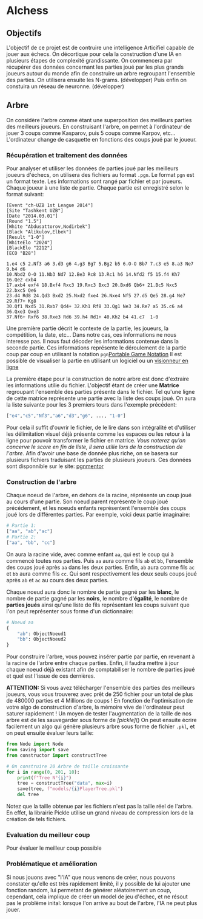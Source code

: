 # AIchess

## Objectifs
L'objectif de ce projet est de contruire une intelligence Articifiel capable de jouer aux échecs. On décortique pour cela la construction d'une IA en plusieurs étapes de complexité grandissante. 
On commencera par récupérer des données concernant les parties joué par les plus grands joueurs autour du monde afin de construire un arbre regroupant l'ensemble des parties.
On utilisera ensuite les N-grams. (développer)
Puis enfin on constuira un réseau de neuronne. (développer)

## Arbre
On considère l'arbre comme étant une superposition des meilleurs parties des meilleurs joueurs.
En construisant l'arbre, on permet à l'ordinateur de jouer 3 coups comme Kasparov, puis 5 coups comme Karpov, etc...
L'ordinateur change de casquette en fonctions des coups joué par le joueur.

### Récupération et traitement des données
Pour analyser et utiliser les données de parties joué par les meilleurs joueurs d'échecs, on utilisera des fichiers au format `.pgn`. Le format `pgn` est un format texte. 
Les informations sont rangé par fichier et par joueurs. Chaque joueur à une liste de partie. Chaque partie est enregistré selon le format suivant:
```pgn
[Event "ch-UZB 1st League 2014"]
[Site "Tashkent UZB"]
[Date "2014.03.01"]
[Round "1.5"]
[White "Abdusattorov,Nodirbek"]
[Black "Alikulov,Elbek"]
[Result "1-0"]
[WhiteElo "2024"]
[BlackElo "2212"]
[ECO "B28"]

1.e4 c5 2.Nf3 a6 3.d3 g6 4.g3 Bg7 5.Bg2 b5 6.O-O Bb7 7.c3 e5 8.a3 Ne7 9.b4 d6
10.Nbd2 O-O 11.Nb3 Nd7 12.Be3 Rc8 13.Rc1 h6 14.Nfd2 f5 15.f4 Kh7 16.Qe2 cxb4
17.axb4 exf4 18.Bxf4 Rxc3 19.Rxc3 Bxc3 20.Bxd6 Qb6+ 21.Bc5 Nxc5 22.bxc5 Qe6
23.d4 Rd8 24.Qd3 Bxd2 25.Nxd2 fxe4 26.Nxe4 Nf5 27.d5 Qe5 28.g4 Ne7 29.Rf7+ Kg8
30.Qf1 Nxd5 31.Rxb7 Qd4+ 32.Kh1 Rf8 33.Qg1 Ne3 34.Re7 a5 35.c6 a4 36.Qxe3 Qxe3
37.Nf6+ Rxf6 38.Rxe3 Rd6 39.h4 Rd1+ 40.Kh2 b4 41.c7  1-0
```

Une première partie décrit le contexte de la partie, les joueurs, la compétition, la date, etc... Dans notre cas, ces informations ne nous interesse pas. Il nous faut décoder les informations contenue dans la seconde partie.
Ces informations représente le déroulement de la partie coup par coup en utilisant la notation `pgn`[Portable Game Notation](https://fr.wikipedia.org/wiki/Portable_Game_Notation) 
Il est possible de visualiser la partie en utilisant un logiciel ou un [visionneur en ligne](https://fr.chesstempo.com/pgn-viewer/)

La première étape pour la construction de notre arbre est donc d'extraire les informations utilie du fichier. L'objectif étant de créer une **Matrice** regroupant l'ensemble des parties présente dans le fichier. Tel qu'une ligne de cette matrice représente une partie avec la liste des coups joué. On aura la liste suivante pour les 3 premiers tours dans l'exemple précédent:
```py
["e4","c5","Nf3","a6","d3","g6", ..., "1-0"]
```
Pour cela il suffit d'ouvrir le fichier, de le lire dans son intégralité et d'utiliser les délimitation visuel déjà présente comme les espaces ou les retour à la ligne pour pouvoir transformer le fichier en matrice.
*Vous noterez qu'on concerve le score en fin de liste, il sera utilie lors de la construction de l'arbre.*
Afin d'avoir une base de donnée plus riche, on se basera sur plusieurs fichiers traduisant les parties de plusieurs joueurs. Ces données sont disponnible sur le site: [pgnmentor](https://www.pgnmentor.com/files.html#classking)

### Construction de l'arbre
Chaque noeud de l'arbre, en dehors de la racine, réprésente un coup joué au cours d'une partie. Son noeud parent représente le coup joué précédement, et les noeuds enfants représentent l'ensemble des coups joué lors de différentes parties.
Par exemple, voici deux partie imaginaire:
```py
# Partie 1:
["aa", "ab","ac"]
# Partie 2:
["aa", "bb", "cc"]
```
On aura la racine vide, avec comme enfant `aa`, qui est le coup qui à commencé toutes nos parties.
Puis `aa` aura comme fils `ab` et `bb`, l'ensemble des coups joué après `aa` dans les deux parties.
Enfin, `ab` aura comme fils `ac` et `bb` aura comme fils `cc`. Qui sont respectivement les deux seuls coups joué après `ab` et `ac` au cours des deux parties.

Chaque noeud aura donc le nombre de partie gagné par les **blanc**, le nombre de partie gagné par les **noirs**, le nombre d'**égalité**, le nombre de **parties joués**
ainsi qu'une liste de fils représentant les coups suivant que l'on peut représenter sous forme d'un dictionnaire:
```py
# Noeud aa
{
    "ab": ObjectNoeud1
    "bb": ObjectNoeud2
}
```
Pour construire l'arbre, vous pouvez insérer partie par partie, en revenant à la racine de l'arbre entre chaque parties. Enfin, il faudra mettre à jour chaque noeud déjà existant afin de comptabiliser le nombre de parties joué et quel est l'issue de ces dernières.

**ATTENTION:** Si vous avez télécharger l'ensemble des parties des meilleurs joueurs, vous vous trouverez avec prêt de 250 fichier pour un total de plus de 480000 parties et 4 Millions de coups ! En fonction de l'optimisation de votre algo de construction d'arbre, la mémoire vive de l'ordinateur peut saturer rapidement !
Un moyen de tester l'augmentation de la taille de nos arbre est de les sauvegarder sous forme de *[pickle]*()
On peut ensuite écrire facilement un algo qui génère plusieurs arbre sous forme de fichier `.pkl`, et on peut ensuite évaluer leurs taille:

```py
from Node import Node
from saving import save
from constructor import constructTree

# On construire 20 Arbre de taille croissante
for i in range(0, 201, 10):
    print(f"Tree N°{i}")
    tree = constructTree("data", max=i)
    save(tree, f"models/{i}PlayerTree.pkl")
    del tree

```
Notez que la taille obtenue par les fichiers n'est pas la taille réel de l'arbre. En effet, la librairie Pickle utilise un grand niveau de compression lors de la création de tels fichiers.

### Evaluation du meilleur coup
Pour évaluer le meilleur coup possible 

### Problématique et amélioration
Si nous jouons avec "l'IA" que nous venons de créer, nous pouvons constater qu'elle est très rapidement limité, il y possible de lui ajouter une fonction random, lui permetant de générer aléatoirement un coup, cependant, cela implique de créer un model de jeu d'échec, et ne résout pas le problème inital: lorsque l'on arrive au bout de l'arbre, l'IA ne peut plus jouer.
